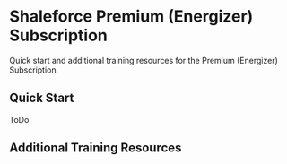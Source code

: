 # Shaleforce Premium (Energizer) Subscription
Quick start and additional training resources for the Premium (Energizer) Subscription

## Quick Start

ToDo

## Additional Training Resources
